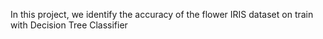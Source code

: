 In this project, we identify the accuracy of the flower IRIS dataset on train with Decision Tree Classifier
